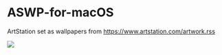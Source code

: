 # ASWP-for-macOS
ArtStation set as wallpapers from https://www.artstation.com/artwork.rss

![](https://raw.githubusercontent.com/JustinFincher/ASWP-for-macOS/Assets/Screeshot.jpeg)
